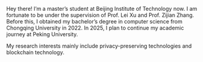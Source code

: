 Hey there! I’m a master’s student at Beijing Institute of Technology now. I am fortunate to be under the supervision of Prof. Lei Xu and Prof. Zijian Zhang. Before this, I obtained my bachelor’s degree in computer science from Chongqing University in 2022. In 2025, I plan to continue my academic journey at Peking University.

My research interests mainly include privacy-preserving technologies and blockchain technology.
